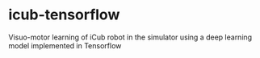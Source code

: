# icub-tensorflow
Visuo-motor learning of iCub robot in the simulator using a deep learning model implemented in Tensorflow
